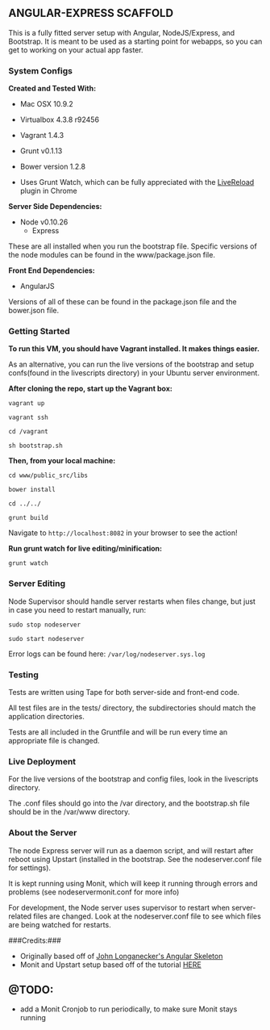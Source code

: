 ## ANGULAR-EXPRESS SCAFFOLD ##

This is a fully fitted server setup with Angular, NodeJS/Express, and Bootstrap.
It is meant to be used as a starting point for webapps, so you can get to working on
your actual app faster.

### System Configs ###

**Created and Tested With:**

* Mac OSX 10.9.2
* Virtualbox 4.3.8 r92456
* Vagrant 1.4.3
* Grunt v0.1.13
* Bower version 1.2.8

* Uses Grunt Watch, which can be fully appreciated with the [LiveReload](https://chrome.google.com/webstore/detail/livereload/jnihajbhpnppcggbcgedagnkighmdlei/details) plugin in Chrome

**Server Side Dependencies:**

* Node v0.10.26
	* Express

These are all installed when you run the bootstrap file. Specific versions of the node modules can be found in the www/package.json file.

**Front End Dependencies:**
* AngularJS

Versions of all of these can be found in the package.json file and the bower.json file.

### Getting Started ###

**To run this VM, you should have Vagrant installed. It makes things easier.**

As an alternative, you can run the live versions of the bootstrap and setup confs(found in the livescripts directory) in your Ubuntu server environment.

**After cloning the repo, start up the Vagrant box:**

`vagrant up`

`vagrant ssh`

`cd /vagrant`

`sh bootstrap.sh`

**Then, from your local machine:**

`cd www/public_src/libs`

`bower install`

`cd ../../`

`grunt build`

Navigate to `http://localhost:8082` in your browser to see the action!

**Run grunt watch for live editing/minification:**

`grunt watch`

### Server Editing ###

Node Supervisor should handle server restarts when files change, but just in case you need to restart manually, run:

`sudo stop nodeserver`

`sudo start nodeserver`

Error logs can be found here: `/var/log/nodeserver.sys.log`


### Testing ###

Tests are written using Tape for both server-side and front-end code.

All test files are in the tests/ directory, the subdirectories should match the application directories.

Tests are all included in the Gruntfile and will be run every time an appropriate file is changed.

### Live Deployment ###

For the live versions of the bootstrap and config files, look in the livescripts directory.

The .conf files should go into the /var directory, and the bootstrap.sh file should be in the /var/www directory.

### About the Server ###

The node Express server will run as a daemon script, and will restart after reboot using Upstart (installed in the bootstrap. See the nodeserver.conf file for settings).

It is kept running using Monit, which will keep it running through errors and problems (see nodeservermonit.conf for more info)

For development, the Node server uses supervisor to restart when server-related files are changed. Look at the nodeserver.conf file to see which files are being watched for restarts.

###Credits:###
* Originally based off of [John Longanecker's Angular Skeleton](https://github.com/jlongnbt/angular-skeleton "jlongnbt repo")
* Monit and Upstart setup based off of the tutorial [HERE](http://howtonode.org/deploying-node-upstart-monit)

## @TODO: ##

* add a Monit Cronjob to run periodically, to make sure Monit stays running
